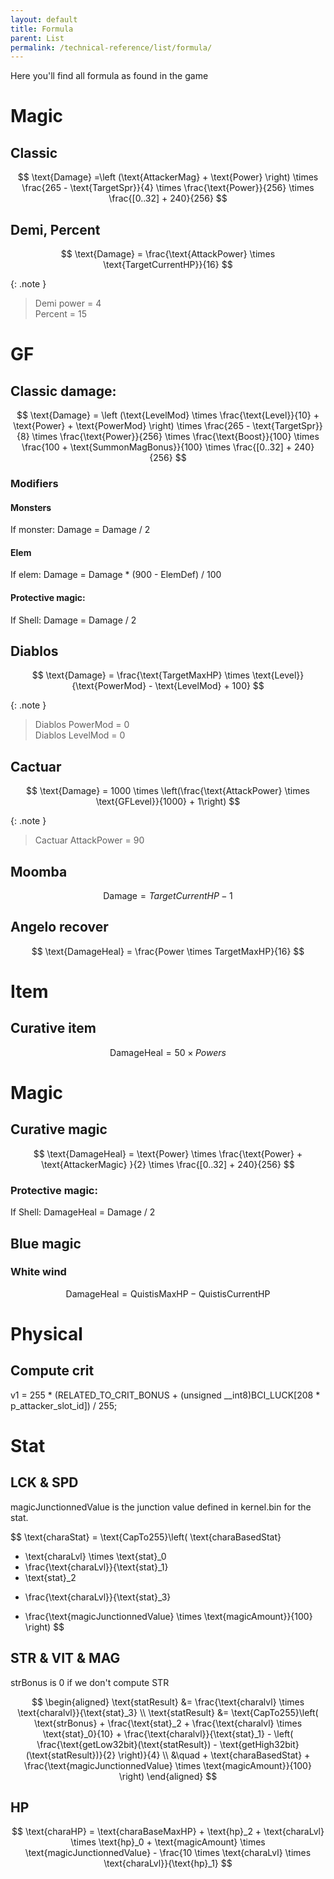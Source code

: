```yaml
---
layout: default
title: Formula
parent: List
permalink: /technical-reference/list/formula/
---
```


Here you'll find all formula as found in the game

# Magic

## Classic

$$
\text{Damage} =\left (\text{AttackerMag} + \text{Power} \right) 
\times \frac{265 - \text{TargetSpr}}{4} \times \frac{\text{Power}}{256} 
\times \frac{[0..32] + 240}{256}
$$

## Demi, Percent

$$
\text{Damage} = \frac{\text{AttackPower} \times \text{TargetCurrentHP}}{16}
$$

{: .note }
>Demi power = 4  
>Percent = 15

# GF

## Classic damage:

$$
\text{Damage} = 
\left
(\text{LevelMod} \times 
\frac{\text{Level}}{10} + \text{Power} + \text{PowerMod} \right) \times \frac{265 - 
\text{TargetSpr}}{8} \times \frac{\text{Power}}{256} \times \frac{\text{Boost}}{100} 
\times \frac{100 + \text{SummonMagBonus}}{100} \times \frac{[0..32] + 240}{256}
$$

### Modifiers
#### Monsters

If monster: 
Damage = Damage / 2

#### Elem
If elem:
Damage = Damage * (900 - ElemDef) / 100

#### Protective magic:
If Shell:
Damage = Damage / 2

## Diablos
$$
\text{Damage} = \frac{\text{TargetMaxHP} \times \text{Level}}{\text{PowerMod} - \text{LevelMod} + 100}
$$

{: .note }
>Diablos PowerMod = 0  
>Diablos LevelMod = 0


## Cactuar

$$
\text{Damage} = 1000 \times \left(\frac{\text{AttackPower} \times \text{GFLevel}}{1000} + 1\right)
$$

{: .note }
>Cactuar AttackPower = 90

## Moomba

$$
\text{Damage} = TargetCurrentHP - 1
$$

## Angelo recover

$$
\text{DamageHeal} = \frac{Power \times TargetMaxHP}{16}
$$

# Item

## Curative item

$$
\text{DamageHeal} = 50 \times Powers
$$

# Magic
## Curative magic

$$
\text{DamageHeal} = \text{Power} \times  \frac{\text{Power} + \text{AttackerMagic} }{2} \times \frac{[0..32] + 240}{256} 
$$

### Protective magic:
If Shell:
DamageHeal = Damage / 2

## Blue magic
### White wind


$$
\text{DamageHeal} = \text{QuistisMaxHP} - \text{QuistisCurrentHP}
$$ 

# Physical
## Compute crit

  v1 = 255 * (RELATED_TO_CRIT_BONUS + (unsigned __int8)BCI_LUCK[208 * p_attacker_slot_id]) / 255;


# Stat

## LCK & SPD

magicJunctionnedValue is the junction value defined in kernel.bin for the stat.

$$
\text{charaStat} = \text{CapTo255}\left( 
\text{charaBasedStat} 
+ \text{charaLvl} \times \text{stat}_0 
+ \frac{\text{charaLvl}}{\text{stat}_1}
+ \text{stat}_2 
- \frac{\text{charaLvl}}{\text{stat}_3}
+ \frac{\text{magicJunctionnedValue} \times \text{magicAmount}}{100} 
\right)
$$


## STR & VIT & MAG

strBonus is 0 if we don't compute STR

$$
\begin{aligned}
\text{statResult} &= \frac{\text{charalvl} \times \text{charalvl}}{\text{stat}_3} \\
\text{statResult} &= \text{CapTo255}\left( \text{strBonus} 
    + \frac{\text{stat}_2 + \frac{\text{charalvl} \times \text{stat}_0}{10} + \frac{\text{charalvl}}{\text{stat}_1} - \left( \frac{\text{getLow32bit}(\text{statResult}) - \text{getHigh32bit}(\text{statResult})}{2} \right)}{4} \\
    &\quad + \text{charaBasedStat} 
    + \frac{\text{magicJunctionnedValue} \times \text{magicAmount}}{100} \right)
\end{aligned}
$$

## HP

$$
\text{charaHP} = \text{charaBaseMaxHP} 
    + \text{hp}_2 
    + \text{charaLvl} \times \text{hp}_0 
    + \text{magicAmount} \times \text{magicJunctionnedValue} 
    - \frac{10 \times \text{charaLvl} \times \text{charaLvl}}{\text{hp}_1}
$$





